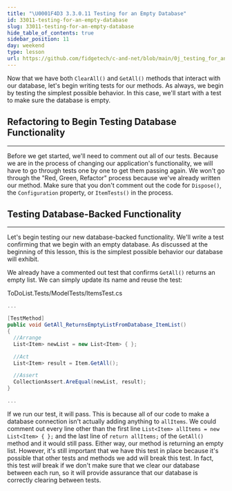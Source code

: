 ```yaml
---
title: "\U0001F4D3 3.3.0.11 Testing for an Empty Database"
id: 33011-testing-for-an-empty-database
slug: 33011-testing-for-an-empty-database
hide_table_of_contents: true
sidebar_position: 11
day: weekend
type: lesson
url: https://github.com/fidgetech/c-and-net/blob/main/0j_testing_for_an_empty_database.md
---
```


Now that we have both `ClearAll()` and `GetAll()` methods that interact with our database, let's begin writing tests for our methods. As always, we begin by testing the simplest possible behavior. In this case, we'll start with a test to make sure the database is empty.

## Refactoring to Begin Testing Database Functionality
---

Before we get started, we'll need to comment out all of our tests. Because we are in the process of changing our application's functionality, we will have to go through tests one by one to get them passing again. We won't go through the "Red, Green, Refactor" process because we've already written our method. Make sure that you don't comment out the code for `Dispose()`, the `Configuration` property, or `ItemTests()` in the process.

## Testing Database-Backed Functionality
---

Let's begin testing our new database-backed functionality. We'll write a test confirming that we begin with an empty database. As discussed at the beginning of this lesson, this is the simplest possible behavior our database will exhibit.

We already have a commented out test that confirms `GetAll()` returns an empty list. We can simply update its name and reuse the test:

<div class="filename">ToDoList.Tests/ModelTests/ItemsTest.cs</div>

```csharp
...

[TestMethod]
public void GetAll_ReturnsEmptyListFromDatabase_ItemList()
{
  //Arrange
  List<Item> newList = new List<Item> { };

  //Act
  List<Item> result = Item.GetAll();

  //Assert
  CollectionAssert.AreEqual(newList, result);
}

...
```

If we run our test, it will pass. This is because all of our code to make a database connection isn't actually adding anything to `allItems`. We could comment out every line other than the first line `List<Item> allItems = new List<Item> { };` and the last line of `return allItems;` of the `GetAll()` method and it would still pass. Either way, our method is returning an empty list. However, it's still important that we have this test in place because it's possible that other tests and methods we add will break this test. In fact, this test _will_ break if we don't make sure that we clear our database between each run, so it will provide assurance that our database is correctly clearing between tests.